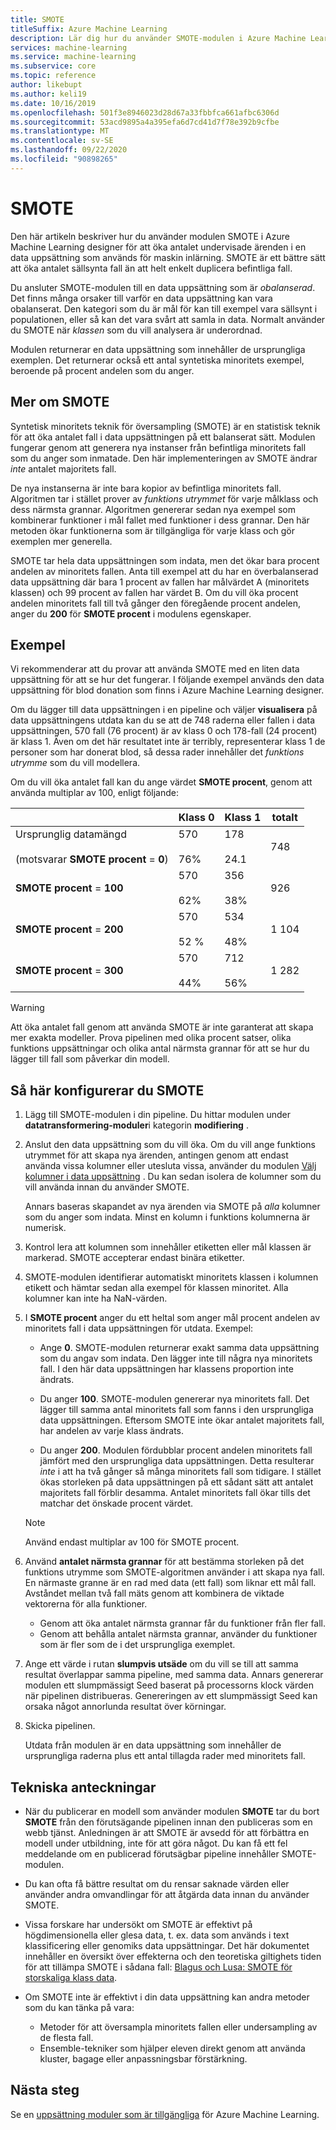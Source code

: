 ```yaml
---
title: SMOTE
titleSuffix: Azure Machine Learning
description: Lär dig hur du använder SMOTE-modulen i Azure Machine Learning för att öka antalet exempel med låg frekvens i en data uppsättning genom att använda översampling.
services: machine-learning
ms.service: machine-learning
ms.subservice: core
ms.topic: reference
author: likebupt
ms.author: keli19
ms.date: 10/16/2019
ms.openlocfilehash: 501f3e8946023d28d67a33fbbfca661afbc6306d
ms.sourcegitcommit: 53acd9895a4a395efa6d7cd41d7f78e392b9cfbe
ms.translationtype: MT
ms.contentlocale: sv-SE
ms.lasthandoff: 09/22/2020
ms.locfileid: "90898265"
---
```

# <a name="smote"></a>SMOTE

Den här artikeln beskriver hur du använder modulen SMOTE i Azure Machine Learning designer för att öka antalet undervisade ärenden i en data uppsättning som används för maskin inlärning. SMOTE är ett bättre sätt att öka antalet sällsynta fall än att helt enkelt duplicera befintliga fall.  

Du ansluter SMOTE-modulen till en data uppsättning som är *obalanserad*. Det finns många orsaker till varför en data uppsättning kan vara obalanserat. Den kategori som du är mål för kan till exempel vara sällsynt i populationen, eller så kan det vara svårt att samla in data. Normalt använder du SMOTE när *klassen* som du vill analysera är underordnad. 
  
Modulen returnerar en data uppsättning som innehåller de ursprungliga exemplen. Det returnerar också ett antal syntetiska minoritets exempel, beroende på procent andelen som du anger.  
  
## <a name="more-about-smote"></a>Mer om SMOTE

Syntetisk minoritets teknik för översampling (SMOTE) är en statistisk teknik för att öka antalet fall i data uppsättningen på ett balanserat sätt. Modulen fungerar genom att generera nya instanser från befintliga minoritets fall som du anger som inmatade. Den här implementeringen av SMOTE ändrar *inte* antalet majoritets fall.

De nya instanserna är inte bara kopior av befintliga minoritets fall. Algoritmen tar i stället prover av *funktions utrymmet* för varje målklass och dess närmsta grannar. Algoritmen genererar sedan nya exempel som kombinerar funktioner i mål fallet med funktioner i dess grannar. Den här metoden ökar funktionerna som är tillgängliga för varje klass och gör exemplen mer generella.
  
SMOTE tar hela data uppsättningen som indata, men det ökar bara procent andelen av minoritets fallen. Anta till exempel att du har en överbalanserad data uppsättning där bara 1 procent av fallen har målvärdet A (minoritets klassen) och 99 procent av fallen har värdet B. Om du vill öka procent andelen minoritets fall till två gånger den föregående procent andelen, anger du **200** för **SMOTE procent** i modulens egenskaper.  
  
## <a name="examples"></a>Exempel  

Vi rekommenderar att du provar att använda SMOTE med en liten data uppsättning för att se hur det fungerar. I följande exempel används den data uppsättning för blod donation som finns i Azure Machine Learning designer.
  
Om du lägger till data uppsättningen i en pipeline och väljer **visualisera** på data uppsättningens utdata kan du se att de 748 raderna eller fallen i data uppsättningen, 570 fall (76 procent) är av klass 0 och 178-fall (24 procent) är klass 1. Även om det här resultatet inte är terribly, representerar klass 1 de personer som har donerat blod, så dessa rader innehåller det *funktions utrymme* som du vill modellera.
 
Om du vill öka antalet fall kan du ange värdet **SMOTE procent**, genom att använda multiplar av 100, enligt följande:

||Klass 0|Klass 1|totalt|  
|-|-------------|-------------|-----------|  
|Ursprunglig datamängd<br /><br /> (motsvarar **SMOTE procent**  =  **0**)|570<br /><br /> 76%|178<br /><br /> 24.1|748|  
|**SMOTE procent**  =  **100**|570<br /><br /> 62%|356<br /><br /> 38%|926|  
|**SMOTE procent**  =  **200**|570<br /><br /> 52 %|534<br /><br /> 48%|1 104|  
|**SMOTE procent**  =  **300**|570<br /><br /> 44%|712<br /><br /> 56%|1 282|  
  
> [!WARNING]
> Att öka antalet fall genom att använda SMOTE är inte garanterat att skapa mer exakta modeller. Prova pipelinen med olika procent satser, olika funktions uppsättningar och olika antal närmsta grannar för att se hur du lägger till fall som påverkar din modell.  
  
## <a name="how-to-configure-smote"></a>Så här konfigurerar du SMOTE
  
1.  Lägg till SMOTE-modulen i din pipeline. Du hittar modulen under **datatransformering-moduler**i kategorin **modifiering** .

2. Anslut den data uppsättning som du vill öka. Om du vill ange funktions utrymmet för att skapa nya ärenden, antingen genom att endast använda vissa kolumner eller utesluta vissa, använder du modulen [Välj kolumner i data uppsättning](select-columns-in-dataset.md) . Du kan sedan isolera de kolumner som du vill använda innan du använder SMOTE.
  
    Annars baseras skapandet av nya ärenden via SMOTE på *alla* kolumner som du anger som indata. Minst en kolumn i funktions kolumnerna är numerisk.
  
3.  Kontrol lera att kolumnen som innehåller etiketten eller mål klassen är markerad. SMOTE accepterar endast binära etiketter.
  
4.  SMOTE-modulen identifierar automatiskt minoritets klassen i kolumnen etikett och hämtar sedan alla exempel för klassen minoritet. Alla kolumner kan inte ha NaN-värden.
  
5.  I **SMOTE procent** anger du ett heltal som anger mål procent andelen av minoritets fall i data uppsättningen för utdata. Exempel:  
  
    - Ange **0**. SMOTE-modulen returnerar exakt samma data uppsättning som du angav som indata. Den lägger inte till några nya minoritets fall. I den här data uppsättningen har klassens proportion inte ändrats.  
  
    - Du anger **100**. SMOTE-modulen genererar nya minoritets fall. Det lägger till samma antal minoritets fall som fanns i den ursprungliga data uppsättningen. Eftersom SMOTE inte ökar antalet majoritets fall, har andelen av varje klass ändrats.  
  
    - Du anger **200**. Modulen fördubblar procent andelen minoritets fall jämfört med den ursprungliga data uppsättningen. Detta resulterar *inte* i att ha två gånger så många minoritets fall som tidigare. I stället ökas storleken på data uppsättningen på ett sådant sätt att antalet majoritets fall förblir desamma. Antalet minoritets fall ökar tills det matchar det önskade procent värdet.  
  
    > [!NOTE]
    > Använd endast multiplar av 100 för SMOTE procent.

6.  Använd **antalet närmsta grannar** för att bestämma storleken på det funktions utrymme som SMOTE-algoritmen använder i att skapa nya fall. En närmaste granne är en rad med data (ett fall) som liknar ett mål fall. Avståndet mellan två fall mäts genom att kombinera de viktade vektorerna för alla funktioner.  
  
    + Genom att öka antalet närmsta grannar får du funktioner från fler fall.
    + Genom att behålla antalet närmsta grannar, använder du funktioner som är fler som de i det ursprungliga exemplet.  
  
7. Ange ett värde i rutan **slumpvis utsäde** om du vill se till att samma resultat överlappar samma pipeline, med samma data. Annars genererar modulen ett slumpmässigt Seed baserat på processorns klock värden när pipelinen distribueras. Genereringen av ett slumpmässigt Seed kan orsaka något annorlunda resultat över körningar.

8. Skicka pipelinen.  
  
   Utdata från modulen är en data uppsättning som innehåller de ursprungliga raderna plus ett antal tillagda rader med minoritets fall.  

## <a name="technical-notes"></a>Tekniska anteckningar

+ När du publicerar en modell som använder modulen **SMOTE** tar du bort **SMOTE** från den förutsägande pipelinen innan den publiceras som en webb tjänst. Anledningen är att SMOTE är avsedd för att förbättra en modell under utbildning, inte för att göra något. Du kan få ett fel meddelande om en publicerad förutsägbar pipeline innehåller SMOTE-modulen.

+ Du kan ofta få bättre resultat om du rensar saknade värden eller använder andra omvandlingar för att åtgärda data innan du använder SMOTE. 

+ Vissa forskare har undersökt om SMOTE är effektivt på högdimensionella eller glesa data, t. ex. data som används i text klassificering eller genomiks data uppsättningar. Det här dokumentet innehåller en översikt över effekterna och den teoretiska giltighets tiden för att tillämpa SMOTE i sådana fall: [Blagus och Lusa: SMOTE för storskaliga klass data](https://bmcbioinformatics.biomedcentral.com/articles/10.1186/1471-2105-14-106).

+ Om SMOTE inte är effektivt i din data uppsättning kan andra metoder som du kan tänka på vara:
  + Metoder för att översampla minoritets fallen eller undersampling av de flesta fall.
  + Ensemble-tekniker som hjälper eleven direkt genom att använda kluster, bagage eller anpassningsbar förstärkning.


## <a name="next-steps"></a>Nästa steg

Se en [uppsättning moduler som är tillgängliga](module-reference.md) för Azure Machine Learning. 

